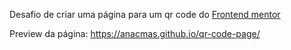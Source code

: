 Desafio de criar uma página para um qr code do <a href="https://www.frontendmentor.io/">Frontend mentor</a>

Preview da página:
https://anacmas.github.io/qr-code-page/
